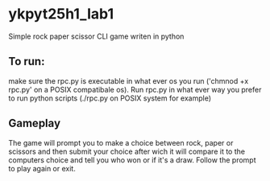 # ykpyt25h1_lab1
Simple rock paper scissor CLI game writen in python

## To run: 
make sure the rpc.py is executable in what ever os you run ('chmnod +x rpc.py' on a POSIX compatibale os).
Run rpc.py in what ever way you prefer to run python scripts (./rpc.py on POSIX system for example) 

## Gameplay
The game will prompt you to make a choice between rock, paper or scissors and then submit your choice after wich it will compare it to the computers choice and tell you who won or if it's a draw. Follow the prompt to play again or exit. 
